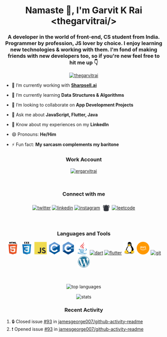 <h1 align="center">Namaste 🙏, I'm Garvit K Rai<br>&ltthegarvitrai/&gt</h1>
<h3 align="center">A developer in the world of front-end, CS student from India. Programmer by profession, JS lover by choice. I enjoy learning new technologies & working with them. I'm fond of making friends with new developers too, so if you're new feel free to hit me up 👇</h3>



<p align="center"> <a href="https://twitter.com/thegarvitrai" target="_blank"><img src="https://img.shields.io/twitter/follow/thegarvitrai?logo=twitter&style=for-the-badge&color=blue" alt="thegarvitrai" /></a></p>

- 🔭 I’m currently working with <a href="https://github.com/enparadigm" target="_blank">**Sharpsell.ai**</a>

- 🌱 I’m currently learning **Data Structures & Algorithms**

- 👯 I’m looking to collaborate on **App Development Projects**

- 💬 Ask me about **JavaScript, Flutter, Java**

- 📄 Know about my experiences on my **LinkedIn**

- 😄 Pronouns: **He/Him**

- ⚡ Fun fact: **My sarcasm complements my baritone**

<h3 align="center">Work Account</h3>
<p align="center">
<a href="https://github.com/ergarvitrai" target="_blank"><img align="center" src="https://img.shields.io/badge/github-%23121011.svg?style=for-the-badge&logo=github&logoColor=white" alt="ergarvitrai" height="30"/></a>
</p>

<br>
<h3 align="center">Connect with me</h3>
<p align="center">
<a href="https://twitter.com/thegarvitrai" target="_blank"><img align="center" src="https://raw.githubusercontent.com/rahuldkjain/github-profile-readme-generator/master/src/images/icons/Social/twitter.svg" alt="twitter" height="30" width="40" /></a>
<a href="https://linkedin.com/in/thegarvitrai" target="_blank"><img align="center" src="https://raw.githubusercontent.com/rahuldkjain/github-profile-readme-generator/master/src/images/icons/Social/linked-in-alt.svg" alt="linkedin" height="30" /></a>
<a href="https://instagram.com/thegarvitrai" target="_blank"><img align="center" src="https://raw.githubusercontent.com/rahuldkjain/github-profile-readme-generator/master/src/images/icons/Social/instagram.svg" alt="instagram" height="30" width="40" /></a>
<a href="https://www.showwcase.com/thegarvitrai" target="_blank"><img style="padding-top:2px;padding-bottom:2px" align="center" src="assets/showwcase-modified.png" alt="showwcase" height="30" width="30"/></a> 
<a href="https://www.leetcode.com/thegarvitrai" target="_blank"><img align="center" src="https://leetcode.com/_next/static/images/logo-dark-c96c407d175e36c81e236fcfdd682a0b.png" alt="leetcode" height="30"  /></a>
</p>
<br>
<h3 align="center">Languages and Tools</h3>
<p align="center">
 <a href="https://www.w3.org/html/" target="_blank"> <img src="https://raw.githubusercontent.com/devicons/devicon/master/icons/html5/html5-original-wordmark.svg" alt="html5" width="40" height="40"/></a> 
 <a href="https://www.w3schools.com/css/" target="_blank"> <img src="https://raw.githubusercontent.com/devicons/devicon/master/icons/css3/css3-original-wordmark.svg" alt="css3" width="40" height="40"/></a> 
 <a href="https://developer.mozilla.org/en-US/docs/Web/JavaScript" target="_blank"><img src="https://raw.githubusercontent.com/devicons/devicon/master/icons/javascript/javascript-original.svg" alt="javascript" width="40" height="40"/></a> 
 <a href="https://www.cprogramming.com/" target="_blank"> <img src="https://raw.githubusercontent.com/devicons/devicon/master/icons/c/c-original.svg" alt="c" width="40" height="40"/></a> 
 <a href="https://www.w3schools.com/cpp/" target="_blank"> <img src="https://raw.githubusercontent.com/devicons/devicon/master/icons/cplusplus/cplusplus-original.svg" alt="cplusplus" width="40" height="40"/></a> 
 <a href="https://www.java.com" target="_blank"> <img src="https://raw.githubusercontent.com/devicons/devicon/master/icons/java/java-original.svg" alt="java" height="40"/></a> 
 <a href="https://dart.dev" target="_blank"> <img src="https://www.vectorlogo.zone/logos/dartlang/dartlang-icon.svg" alt="dart" width="40" height="40"/></a> 
 <a href="https://flutter.dev" target="_blank"> <img src="https://www.vectorlogo.zone/logos/flutterio/flutterio-icon.svg" alt="flutter" width="40" height="40"/></a>
 <a href="https://www.linux.org/" target="_blank"> <img src="https://raw.githubusercontent.com/devicons/devicon/master/icons/linux/linux-original.svg" alt="linux" width="40" height="40"/></a> 
 <a href="https://aws.amazon.com/" target="_blank"> <img src="assets/aws-icon.png" alt="aws" width="40" height="40"/></a> 
 <a href="https://git-scm.com/" target="_blank"> <img src="https://www.vectorlogo.zone/logos/git-scm/git-scm-icon.svg" alt="git" width="40" height="40"/></a>
 <a href="https://wordpress.com/" target="_blank"> <img src="assets/wordpress-modified.png" alt="wordpress" width="40" height="40"/></a> 
</p>
<br>
<p align="center"><img align="center" src="https://github-readme-stats.vercel.app/api/top-langs?username=thegarvitrai&show_icons=true&locale=en&layout=compact" alt="top languages" /></p>
 
<p align="center"><img align="center" src="https://github-readme-stats.vercel.app/api?username=thegarvitrai&count_private=true" alt="stats" /></p>


### <p align="center">Recent Activity</p>

<!--START_SECTION:activity-->
1. 🔒 Closed issue [#93](https://github.com/jamesgeorge007/github-activity-readme/issues/93) in [jamesgeorge007/github-activity-readme](https://github.com/jamesgeorge007/github-activity-readme)
2. ❗ Opened issue [#93](https://github.com/jamesgeorge007/github-activity-readme/issues/93) in [jamesgeorge007/github-activity-readme](https://github.com/jamesgeorge007/github-activity-readme)
<!--END_SECTION:activity-->
